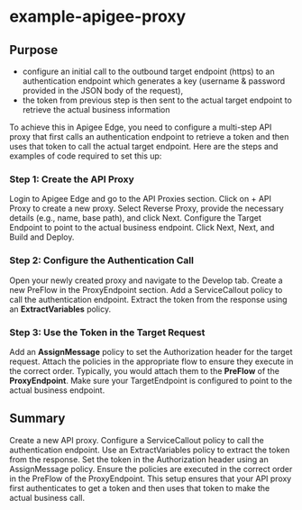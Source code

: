 # example-apigee-proxy

## Purpose
- configure an initial call to the outbound target endpoint (https) to an authentication endpoint which generates a key (username & password provided in the JSON body of the request),
- the token from previous step is then sent to the actual target endpoint to retrieve the actual business information

To achieve this in Apigee Edge, you need to configure a multi-step API proxy that first calls an authentication endpoint to retrieve a token and then uses that token to call the actual target endpoint. Here are the steps and examples of code required to set this up:

### **Step 1: Create the API Proxy**
Login to Apigee Edge and go to the API Proxies section.
Click on + API Proxy to create a new proxy.
Select Reverse Proxy, provide the necessary details (e.g., name, base path), and click Next.
Configure the Target Endpoint to point to the actual business endpoint.
Click Next, Next, and Build and Deploy.

### **Step 2: Configure the Authentication Call**
Open your newly created proxy and navigate to the Develop tab.
Create a new PreFlow in the ProxyEndpoint section.
Add a ServiceCallout policy to call the authentication endpoint.
Extract the token from the response using an **ExtractVariables** policy.

### **Step 3: Use the Token in the Target Request**
Add an **AssignMessage** policy to set the Authorization header for the target request.
Attach the policies in the appropriate flow to ensure they execute in the correct order. Typically, you would attach them to the **PreFlow** of the **ProxyEndpoint**.
Make sure your TargetEndpoint is configured to point to the actual business endpoint.

## Summary
Create a new API proxy.
Configure a ServiceCallout policy to call the authentication endpoint.
Use an ExtractVariables policy to extract the token from the response.
Set the token in the Authorization header using an AssignMessage policy.
Ensure the policies are executed in the correct order in the PreFlow of the ProxyEndpoint.
This setup ensures that your API proxy first authenticates to get a token and then uses that token to make the actual business call.
